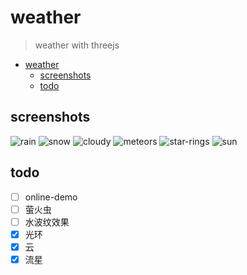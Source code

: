 # weather
> weather with threejs

- [weather](#weather)
  - [screenshots](#screenshots)
  - [todo](#todo)

## screenshots

![rain](https://user-images.githubusercontent.com/6839576/82968930-f5a69280-a000-11ea-8511-c52dee1c8606.gif)
![snow](https://user-images.githubusercontent.com/6839576/82968936-f7705600-a000-11ea-89ba-b33ed5d7bc77.gif)
![cloudy](https://user-images.githubusercontent.com/6839576/82968941-fa6b4680-a000-11ea-8422-77a016cc445e.gif)
![meteors](https://user-images.githubusercontent.com/6839576/82881928-ed077b00-9f72-11ea-80c8-788bdbe7d38c.gif)
![star-rings](https://user-images.githubusercontent.com/6839576/82881937-f0026b80-9f72-11ea-9cf2-fe2dd3f06937.gif)
![sun](https://user-images.githubusercontent.com/6839576/82881946-f2fd5c00-9f72-11ea-8083-69b4dabd71d5.gif)

## todo

- [ ] online-demo
- [ ] 萤火虫
- [ ] 水波纹效果
- [x] 光环
- [x] 云
- [x] 流星